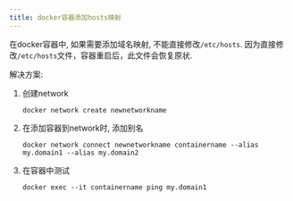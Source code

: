 ```yaml
---
title: docker容器添加hosts映射
---
```


在docker容器中, 如果需要添加域名映射, 不能直接修改`/etc/hosts`.
因为直接修改`/etc/hosts`文件，容器重启后，此文件会恢复原状.

解决方案:
1. 创建network

    ```docker network create newnetworkname```
2. 在添加容器到network时, 添加别名

    ```docker network connect newnetworkname containername --alias my.domain1 --alias my.domain2```
3. 在容器中测试

    ```docker exec --it containername ping my.domain1```

